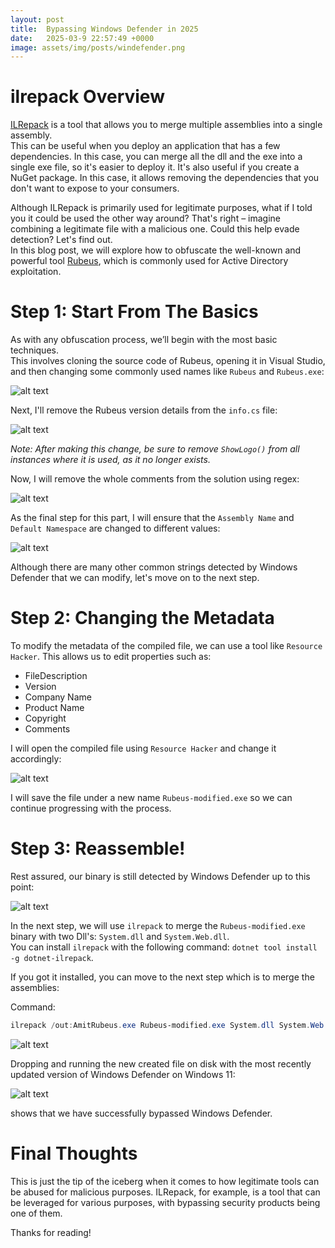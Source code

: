 ```yaml
---
layout: post
title:  Bypassing Windows Defender in 2025
date:   2025-03-9 22:57:49 +0000
image: assets/img/posts/windefender.png
---
```


# ilrepack Overview

[ILRepack](https://github.com/gluck/il-repack) is a tool that allows you to merge multiple assemblies into a single assembly.<br>
This can be useful when you deploy an application that has a few dependencies. In this case, you can merge all the dll and the exe into a single exe file, so it's easier to deploy it. It's also useful if you create a NuGet package. In this case, it allows removing the dependencies that you don't want to expose to your consumers.

Although ILRepack is primarily used for legitimate purposes, what if I told you it could be used the other way around? That's right – imagine combining a legitimate file with a malicious one. Could this help evade detection? Let's find out.<br>
In this blog post, we will explore how to obfuscate the well-known and powerful tool [Rubeus](https://github.com/GhostPack/Rubeus), which is commonly used for Active Directory exploitation.

# Step 1: Start From The Basics

As with any obfuscation process, we’ll begin with the most basic techniques.<br> 
This involves cloning the source code of Rubeus, opening it in Visual Studio, and then changing some commonly used names like `Rubeus`  and `Rubeus.exe`:

![alt text](/assets/img/posts/ilrepack-1.png)

Next, I'll remove the Rubeus version details from the `info.cs` file:

![alt text](/assets/img/posts/ilrepack-2.png)

*Note: After making this change, be sure to remove `ShowLogo()` from all instances where it is used, as it no longer exists.*

Now, I will remove the whole comments from the solution using regex:

![alt text](/assets/img/posts/ilrepack-6.png)

As the final step for this part, I will ensure that the `Assembly Name` and `Default Namespace` are changed to different values:

![alt text](/assets/img/posts/ilrepack-7.png)

Although there are many other common strings detected by Windows Defender that we can modify, let's move on to the next step.

# Step 2: Changing the Metadata

To modify the metadata of the compiled file, we can use a tool like `Resource Hacker`. This allows us to edit properties such as:

- FileDescription
- Version
- Company Name
- Product Name
- Copyright
- Comments

I will open the compiled file using `Resource Hacker` and change it accordingly:

![alt text](/assets/img/posts/ilrepack-3.png)

I will save the file under a new name `Rubeus-modified.exe` so we can continue progressing with the process.

# Step 3: Reassemble!

Rest assured, our binary is still detected by Windows Defender up to this point:

![alt text](/assets/img/posts/ilrepack-4.png)

In the next step, we will use `ilrepack` to merge the `Rubeus-modified.exe` binary with two Dll's: `System.dll` and `System.Web.dll`.<br>
You can install `ilrepack` with the following command: `dotnet tool install -g dotnet-ilrepack`.

If you got it installed, you can move to the next step which is to merge the assemblies:

Command: 

```powershell
ilrepack /out:AmitRubeus.exe Rubeus-modified.exe System.dll System.Web.dll /lib:"C:\Program Files\Git\mingw64\bin" /lib:"C:\Program Files (x86)\Microsoft Visual Studio\Installer\resources\app\ServiceHub\Services\Microsoft.VisualStudio.Setup.Service" /lib:"C:\Program Files\dotnet\sdk\9.0.200\DotnetTools\dotnet-format" /allowduplicateresources /zeropekind
```

![alt text](/assets/img/posts/ilrepack-5.png)

Dropping and running the new created file on disk with the most recently updated version of Windows Defender on Windows 11:

![alt text](/assets/img/posts/ilrepack-8.png)

shows that we have successfully bypassed Windows Defender.

# Final Thoughts

This is just the tip of the iceberg when it comes to how legitimate tools can be abused for malicious purposes. ILRepack, for example, is a tool that can be leveraged for various purposes, with bypassing security products being one of them.<br>

Thanks for reading! 




